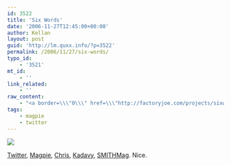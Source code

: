 ```yaml
---
id: 3522
title: 'Six Words'
date: '2006-11-27T12:45:00+00:00'
author: Kellan
layout: post
guid: 'http://lm.quxx.info/?p=3522'
permalink: /2006/11/27/six-words/
typo_id:
    - '3521'
mt_id:
    - ''
link_related:
    - ''
raw_content:
    - "<a border=\\\"0\\\" href=\\\"http://factoryjoe.com/projects/sixwords/\\\"><img src=\\\"/img/sixwords_thumb.jpg\\\"></a>\r\n\r\n[Twitter](http://twitter.com), [Magpie](http://magpierss.sf.net), [Chris](http://factoryjoe.com/), [Kadavy](http://kadavy.net/), [SMITHMag](http://smithmag.net/). Nice."
tags:
    - magpie
    - twitter
---
```


[![](/img/sixwords_thumb.jpg)](http://factoryjoe.com/projects/sixwords/)

[Twitter](http://twitter.com), [Magpie](http://magpierss.sf.net), [Chris](http://factoryjoe.com/), [Kadavy](http://kadavy.net/), [SMITHMag](http://smithmag.net/). Nice.